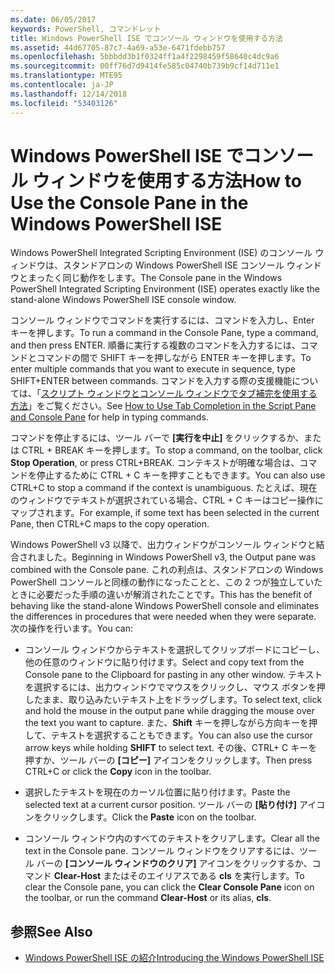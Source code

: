 ```yaml
---
ms.date: 06/05/2017
keywords: PowerShell, コマンドレット
title: Windows PowerShell ISE でコンソール ウィンドウを使用する方法
ms.assetid: 44d67705-87c7-4a69-a53e-6471fdebb757
ms.openlocfilehash: 5bbbdd3b1f0324ff1a4f2298459f58640c4dc9a6
ms.sourcegitcommit: 00ff76d7d9414fe585c04740b739b9cf14d711e1
ms.translationtype: MTE95
ms.contentlocale: ja-JP
ms.lasthandoff: 12/14/2018
ms.locfileid: "53403126"
---
```

# <a name="how-to-use-the-console-pane-in-the-windows-powershell-ise"></a><span data-ttu-id="002d1-103">Windows PowerShell ISE でコンソール ウィンドウを使用する方法</span><span class="sxs-lookup"><span data-stu-id="002d1-103">How to Use the Console Pane in the Windows PowerShell ISE</span></span>

<span data-ttu-id="002d1-104">Windows PowerShell Integrated Scripting Environment (ISE) のコンソール ウィンドウは、スタンドアロンの Windows PowerShell ISE コンソール ウィンドウとまったく同じ動作をします。</span><span class="sxs-lookup"><span data-stu-id="002d1-104">The Console pane in the Windows PowerShell Integrated Scripting Environment (ISE) operates exactly like the stand-alone Windows PowerShell ISE console window.</span></span>

<span data-ttu-id="002d1-105">コンソール ウィンドウでコマンドを実行するには、コマンドを入力し、Enter キーを押します。</span><span class="sxs-lookup"><span data-stu-id="002d1-105">To run a command in the Console Pane, type a command, and then press ENTER.</span></span> <span data-ttu-id="002d1-106">順番に実行する複数のコマンドを入力するには、コマンドとコマンドの間で SHIFT キーを押しながら ENTER キーを押します。</span><span class="sxs-lookup"><span data-stu-id="002d1-106">To enter multiple commands that you want to execute in sequence, type SHIFT+ENTER between commands.</span></span> <span data-ttu-id="002d1-107">コマンドを入力する際の支援機能については、「[スクリプト ウィンドウとコンソール ウィンドウでタブ補完を使用する方法](How-to-Use-Tab-Completion-in-the-Script-Pane-and-Console-Pane.md)」をご覧ください。</span><span class="sxs-lookup"><span data-stu-id="002d1-107">See [How to Use Tab Completion in the Script Pane and Console Pane](How-to-Use-Tab-Completion-in-the-Script-Pane-and-Console-Pane.md) for help in typing commands.</span></span>

<span data-ttu-id="002d1-108">コマンドを停止するには、ツール バーで **[実行を中止]** をクリックするか、または CTRL + BREAK キーを押します。</span><span class="sxs-lookup"><span data-stu-id="002d1-108">To stop a command, on the toolbar, click **Stop Operation**, or press CTRL+BREAK.</span></span> <span data-ttu-id="002d1-109">コンテキストが明確な場合は、コマンドを停止するために CTRL + C キーを押すこともできます。</span><span class="sxs-lookup"><span data-stu-id="002d1-109">You can also use CTRL+C to stop a command if the context is unambiguous.</span></span> <span data-ttu-id="002d1-110">たとえば、現在のウィンドウでテキストが選択されている場合、CTRL + C キーはコピー操作にマップされます。</span><span class="sxs-lookup"><span data-stu-id="002d1-110">For example, if some text has been selected in the current Pane, then CTRL+C maps to the copy operation.</span></span>

<span data-ttu-id="002d1-111">Windows PowerShell v3 以降で、出力ウィンドウがコンソール ウィンドウと結合されました。</span><span class="sxs-lookup"><span data-stu-id="002d1-111">Beginning in Windows PowerShell v3, the Output pane was combined with the Console pane.</span></span> <span data-ttu-id="002d1-112">これの利点は、スタンドアロンの Windows PowerShell コンソールと同様の動作になったことと、この 2 つが独立していたときに必要だった手順の違いが解消されたことです。</span><span class="sxs-lookup"><span data-stu-id="002d1-112">This has the benefit of behaving like the stand-alone Windows PowerShell console and eliminates the differences in procedures that were needed when they were separate.</span></span> <span data-ttu-id="002d1-113">次の操作を行います。</span><span class="sxs-lookup"><span data-stu-id="002d1-113">You can:</span></span>

- <span data-ttu-id="002d1-114">コンソール ウィンドウからテキストを選択してクリップボードにコピーし、他の任意のウィンドウに貼り付けます。</span><span class="sxs-lookup"><span data-stu-id="002d1-114">Select and copy text from the Console pane to the Clipboard for pasting in any other window.</span></span> <span data-ttu-id="002d1-115">テキストを選択するには、出力ウィンドウでマウスをクリックし、マウス ボタンを押したまま、取り込みたいテキスト上をドラッグします。</span><span class="sxs-lookup"><span data-stu-id="002d1-115">To select text, click and hold the mouse in the output pane while dragging the mouse over the text you want to capture.</span></span> <span data-ttu-id="002d1-116">また、**Shift** キーを押しながら方向キーを押して、テキストを選択することもできます。</span><span class="sxs-lookup"><span data-stu-id="002d1-116">You can also use the cursor arrow keys while holding **SHIFT** to select text.</span></span> <span data-ttu-id="002d1-117">その後、CTRL+ C キーを押すか、ツール バーの **[コピー]** アイコンをクリックします。</span><span class="sxs-lookup"><span data-stu-id="002d1-117">Then press CTRL+C or click the **Copy** icon in the toolbar.</span></span>

- <span data-ttu-id="002d1-118">選択したテキストを現在のカーソル位置に貼り付けます。</span><span class="sxs-lookup"><span data-stu-id="002d1-118">Paste the selected text at a current cursor position.</span></span> <span data-ttu-id="002d1-119">ツール バーの **[貼り付け]** アイコンをクリックします。</span><span class="sxs-lookup"><span data-stu-id="002d1-119">Click the **Paste** icon on the toolbar.</span></span>

- <span data-ttu-id="002d1-120">コンソール ウィンドウ内のすべてのテキストをクリアします。</span><span class="sxs-lookup"><span data-stu-id="002d1-120">Clear all the text in the Console pane.</span></span> <span data-ttu-id="002d1-121">コンソール ウィンドウをクリアするには、ツール バーの **[コンソール ウィンドウのクリア]** アイコンをクリックするか、コマンド **Clear-Host** またはそのエイリアスである **cls** を実行します。</span><span class="sxs-lookup"><span data-stu-id="002d1-121">To clear the Console pane, you can click the **Clear Console Pane** icon on the toolbar, or run the command **Clear-Host** or its alias, **cls**.</span></span>

## <a name="see-also"></a><span data-ttu-id="002d1-122">参照</span><span class="sxs-lookup"><span data-stu-id="002d1-122">See Also</span></span>

- [<span data-ttu-id="002d1-123">Windows PowerShell ISE の紹介</span><span class="sxs-lookup"><span data-stu-id="002d1-123">Introducing the Windows PowerShell ISE</span></span>](Introducing-the-Windows-PowerShell-ISE.md)